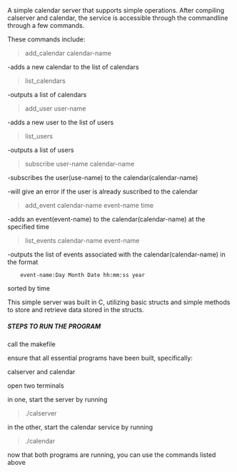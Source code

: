 A simple calendar server that supports simple operations.
After compiling calserver and calendar, the service is accessible through
the commandline through a few commands.

These commands include:

>add_calendar calendar-name

-adds a new calendar to the list of calendars

>list_calendars

-outputs a list of calendars

>add_user user-name

-adds a new user to the list of users

>list_users

-outputs a list of users

>subscribe user-name calendar-name

-subscribes the user(use-name) to the calendar(calendar-name)

-will give an error if the user is already suscribed to the calendar

>add_event calendar-name event-name time

-adds an event(event-name) to the calendar(calendar-name) at the specified
time

>list_events calendar-name event-name

-outputs the list of events associated with the calendar(calendar-name)
in the format  

		event-name:Day Month Date hh:mm:ss year

sorted by time



This simple server was built in C, utilizing basic structs and simple methods
to store and retrieve data stored in the structs.

##### STEPS TO RUN THE PROGRAM
call the makefile

ensure that all essential programs have been built, specifically:

calserver and calendar

open two terminals

in one, start the server by running
>./calserver 

in the other, start the calendar service by running
>./calendar

now that both programs are running, you can use the commands listed above
